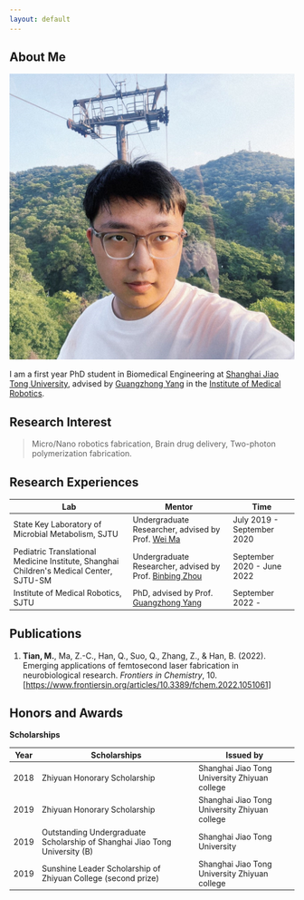 ```yaml
---
layout: default
---
```


## About Me

<img class="profile-picture" src="photo2.jpg">

I am a first year PhD student in Biomedical Engineering at [Shanghai Jiao Tong University](https://www.sjtu.edu.cn/), advised by [Guangzhong Yang](https://bme.sjtu.edu.cn/Web/FacultyDetail/636) in the [Institute of Medical Robotics](https://imr.sjtu.edu.cn/).

## Research Interest
> Micro/Nano robotics fabrication, Brain drug delivery, Two-photon polymerization fabrication.

## Research Experiences

Lab | Mentor | Time
-----|-------|--------
State Key Laboratory of Microbial Metabolism, SJTU | Undergraduate Researcher, advised by Prof. [Wei Ma](http://mml.sjtu.edu.cn/Data/View/312?showtype=view) | July 2019 - September 2020
Pediatric Translational Medicine Institute, Shanghai Children's Medical Center, SJTU-SM | Undergraduate Researcher, advised by Prof. [Binbing Zhou](http://daoshi.shsmu.edu.cn/Pages/TeacherInformationView.aspx?uid=9DFC6A44-1940-49E4-8769-C4CBB1B4A10E&from=s&pId=&tId=731) | September 2020 - June 2022
Institute of Medical Robotics, SJTU | PhD, advised by Prof. [Guangzhong Yang](https://bme.sjtu.edu.cn/Web/FacultyDetail/636) | September 2022 -

## Publications
1. **Tian, M.**, Ma, Z.-C., Han, Q., Suo, Q., Zhang, Z., & Han, B. (2022). Emerging applications of femtosecond laser fabrication in neurobiological research. _Frontiers in Chemistry_, 10. [https://www.frontiersin.org/articles/10.3389/fchem.2022.1051061]

## Honors and Awards

**Scholarships**

Year | Scholarships | Issued by
-----|-------|--------
2018 | Zhiyuan Honorary Scholarship  | Shanghai Jiao Tong University Zhiyuan college
2019 | Zhiyuan Honorary Scholarship  | Shanghai Jiao Tong University Zhiyuan college
2019 |Outstanding Undergraduate Scholarship of Shanghai Jiao Tong University (B) | Shanghai Jiao Tong University
2019 | Sunshine Leader Scholarship of Zhiyuan College (second prize) | Shanghai Jiao Tong University Zhiyuan college
